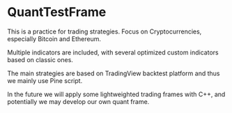 # QuantTestFrame

This is a practice for trading strategies. Focus on Cryptocurrencies, especially Bitcoin and Ethereum. 

Multiple indicators are included, with several optimized custom indicators based on classic ones. 

The main strategies are based on TradingView backtest platform and thus we mainly use Pine script.

In the future we will apply some lightweighted trading frames with C++, and potentially we may develop our own quant frame.
